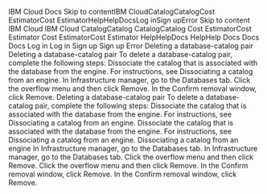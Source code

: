 ﻿IBM Cloud Docs Skip to contentIBM CloudCatalogCatalogCost EstimatorCost EstimatorHelpHelpDocsLog inSign upError Skip to content IBM Cloud IBM Cloud CatalogCatalog CatalogCatalog Cost EstimatorCost Estimator Cost EstimatorCost Estimator HelpHelpDocs HelpHelp Docs Docs Docs Log in Log in Sign up Sign up Error Deleting a database-catalog pair Deleting a database-catalog pair To delete a database-catalog pair, complete the following steps: Dissociate the catalog that is associated with the database from the engine. For instructions, see Dissociating a catalog from an engine. In Infrastructure manager, go to the Databases tab. Click the overflow menu and then click Remove. In the Confirm removal window, click Remove. Deleting a database-catalog pair To delete a database-catalog pair, complete the following steps: Dissociate the catalog that is associated with the database from the engine. For instructions, see Dissociating a catalog from an engine. Dissociate the catalog that is associated with the database from the engine. For instructions, see Dissociating a catalog from an engine. Dissociating a catalog from an engine In Infrastructure manager, go to the Databases tab. In Infrastructure manager, go to the Databases tab. Click the overflow menu and then click Remove. Click the overflow menu and then click Remove. In the Confirm removal window, click Remove. In the Confirm removal window, click Remove.
